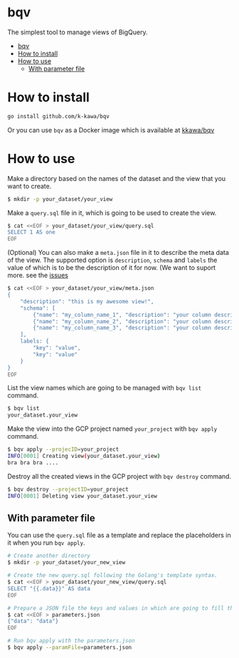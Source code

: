 # bqv

The simplest tool to manage views of BigQuery.

<!-- TOC -->

- [bqv](#bqv)
- [How to install](#how-to-install)
- [How to use](#how-to-use)
    - [With parameter file](#with-parameter-file)

<!-- /TOC -->

# How to install

```sh
go install github.com/k-kawa/bqv
```

Or you can use `bqv` as a Docker image which is available at [kkawa/bqv](https://cloud.docker.com/repository/docker/kkawa/bqv)

# How to use

Make a directory based on the names of the dataset and the view that you want to create.

```sh
$ mkdir -p your_dataset/your_view
```

Make a `query.sql` file in it, which is going to be used to create the view.

```sh
$ cat <<EOF > your_dataset/your_view/query.sql
SELECT 1 AS one
EOF
```

(Optional) You can also make a `meta.json` file in it to describe the meta data of the view.
The supported option is `description`, `schema` and `labels` the value of which is to be the description of it for now.
(We want to suport more. see the [issues](https://github.com/k-kawa/bqv/issues)

```sh
$ cat <<EOF > your_dataset/your_view/meta.json
{
    "description": "this is my awesome view!",
    "schema": [
        {"name": "my_column_name_1", "description": "your column description 1!!"},
        {"name": "my_column_name_2", "description": "your column description 2!!"},
        {"name": "my_column_name_3", "description": "your column description 3!!"}
    ],
    labels: {
        "key": "value",
        "key": "value"
    }
}
EOF
```

List the view names which are going to be managed with `bqv list` command.

```sh
$ bqv list
your_dataset.your_view
```

Make the view into the GCP project named `your_project` with `bqv apply` command.

```sh
$ bqv apply --projecID=your_project
INFO[0001] Creating view(your_dataset.your_view)
bra bra bra ....
```

Destroy all the created views in the GCP project with `bqv destroy` command.

```sh
$ bqv destroy --projectID=your_project
INFO[0001] Deleting view your_dataset.your_view
```

## With parameter file

You can use the `query.sql` file as a template and replace the placeholders in it when you run `bqv apply`.

```sh
# Create another directory
$ mkdir -p your_dataset/your_new_view

# Create the new query.sql following the Golang's template syntax.
$ cat <<EOF > your_dataset/your_new_view/query.sql
SELECT "{{.data}}" AS data
EOF

# Prepare a JSON file the keys and values in which are going to fill the query.sql
$ cat <<EOF > parameters.json
{"data": "data"}
EOF

# Run bqv apply with the parameters.json
$ bqv apply --paramFile=parameters.json
```
